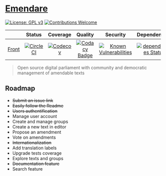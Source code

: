 # [Emendare](https://github.com/JimmyLeray/Emendare)

[![License: GPL v3](https://img.shields.io/badge/License-GPL%20v3-blue.svg)](https://www.gnu.org/licenses/gpl-3.0)
[![Contributions Welcome](https://img.shields.io/badge/contributions-welcome-brightgreen.svg?style=flat)](https://github.com/JimmyLeray/Emendare/issues)

|                                                                   |                                                        Status                                                         |                                                             Coverage                                                             |                                                                                                                      Quality                                                                                                                       |                                                                                                Security                                                                                                |                                                                 Dependencies                                                                  |                                                                          Documentation                                                                          |
| :---------------------------------------------------------------: | :-------------------------------------------------------------------------------------------------------------------: | :------------------------------------------------------------------------------------------------------------------------------: | :------------------------------------------------------------------------------------------------------------------------------------------------------------------------------------------------------------------------------------------------: | :----------------------------------------------------------------------------------------------------------------------------------------------------------------------------------------------------: | :-------------------------------------------------------------------------------------------------------------------------------------------: | :-------------------------------------------------------------------------------------------------------------------------------------------------------------: |
| [Front](https://github.com/JimmyLeray/Emendare/tree/master/front) | [![CircleCI](https://circleci.com/gh/JimmyLeray/Emendare.svg?style=svg)](https://circleci.com/gh/JimmyLeray/Emendare) | [![Codecov](https://codecov.io/gh/JimmyLeray/Emendare/branch/master/graph/badge.svg)](https://codecov.io/gh/JimmyLeray/Emendare) | [![Codacy Badge](https://api.codacy.com/project/badge/Grade/0a1f29651edb493ba197fd794d4bc5d4)](https://www.codacy.com/app/jimmy.leray/Emendare?utm_source=github.com&utm_medium=referral&utm_content=JimmyLeray/Emendare&utm_campaign=Badge_Grade) | [![Known Vulnerabilities](https://snyk.io/test/github/JimmyLeray/Emendare/badge.svg?targetFile=front%2Fpackage.json)](https://snyk.io/test/github/JimmyLeray/Emendare?targetFile=front%2Fpackage.json) | [![dependencies Status](https://david-dm.org/JimmyLeray/Emendare/status.svg?path=front)](https://david-dm.org/JimmyLeray/Emendare?path=front) | [![Documentation coverage](https://emendare-documentation.cleverapps.io/images/coverage-badge.svg)](https://emendare-documentation.cleverapps.io/coverage.html) |

> Open source digital parliament with community and democratic management of amendable texts

## Roadmap

- ~~Submit an issue link~~
- ~~Easily follow the Readme~~
- ~~Users authentification~~
- Manage user account
- Create and manage groups
- Create a new text in editor
- Propose an amendment
- Vote on amendments
- ~~Internationalization~~
- Add translation labels
- Upgrade tests coverage
- Explore texts and groups
- ~~Documentation feature~~
- Search feature
